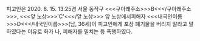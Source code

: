 피고인은 2020. 8. 15. 13:25경 서울 동작구 <<<구아래주소>>>B<<</구아래주소>>>, <<<앞 노상>>>'C'<<</앞 노상>>> 앞 노상에서피해자 <<<내국인이름>>>D<<</내국인이름>>>(남, 36세)이 피고인에게 포장 폐기물을 버리지 말라고 말하였다는 이유로 화가 나, 피해자를 밀치는 등 폭행하였다.